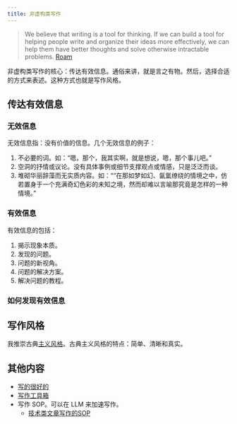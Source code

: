 ```yaml
---
title: 非虚构类写作
---
```


> We believe that writing is a tool for thinking. If we can build a tool for helping people write and organize their ideas more effectively, we can help them have better thoughts and solve otherwise intractable problems.
> [Roam](../r/roam.md)

非虚构类写作的核心：传达有效信息。通俗来讲，就是言之有物。然后，选择合适的方式来表述。这种方式也就是写作风格。

## 传达有效信息
### 无效信息
无效信息指：没有价值的信息。几个无效信息的例子：

1. 不必要的词。如：“嗯，那个，我其实啊，就是想说，嗯，那个事儿吧。”
2. 空洞的抒情或议论。没有具体事例或细节支撑观点或情感，只是泛泛而谈。
3. 堆砌华丽辞藻而无实质内容。如：““在那如梦如幻、氤氲缭绕的情境之中，仿若置身于一个充满奇幻色彩的未知之境，然而却难以言喻那究竟是怎样的一种情境。”

### 有效信息
有效信息的包括：
1. 揭示现象本质。
2. 发现的问题。
3. 问题的新视角。
4. 问题的解决方案。
5. 解决问题的教程。

### 如何发现有效信息

## 写作风格
我推崇古典[主义风格](./writing-style-classic.md)。古典主义风格的特点：简单、清晰和真实。


## 其他内容
* [写的很好的](../e/excellent.md)
* [写作工具箱](./writting-tools.md)
* 写作 SOP。可以在 LLM 来加速写作。
  * [技术类文章写作的SOP](./writing-tech-sop.md)
